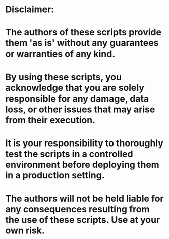 # **Disclaimer:**

# The authors of these scripts provide them 'as is' without any guarantees or warranties of any kind.
# By using these scripts, you acknowledge that you are solely responsible for any damage, data loss, or other issues that may arise from their execution.
# It is your responsibility to thoroughly test the scripts in a controlled environment before deploying them in a production setting.
# The authors will not be held liable for any consequences resulting from the use of these scripts. Use at your own risk.
